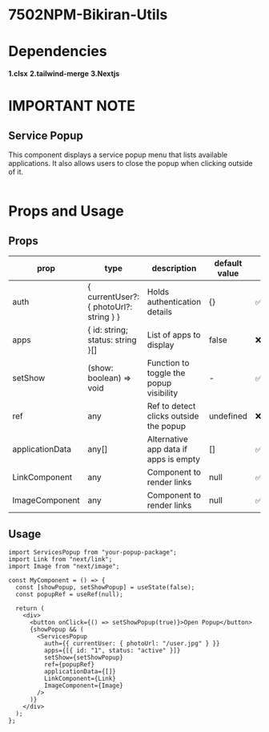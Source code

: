 # 7502NPM-Bikiran-Utils

# Dependencies

**1.clsx**
**2.tailwind-merge**
**3.Nextjs**

# IMPORTANT NOTE

## **Service Popup**

This component displays a service popup menu that lists available applications. It also allows users to close the popup when clicking outside of it.

```tsx

```

# Props and Usage

## Props

| prop            | type                                    | description                             | default value | priority   |
| --------------- | --------------------------------------- | --------------------------------------- | ------------- | ---------- |
| auth            | { currentUser?: { photoUrl?: string } } | Holds authentication details            | {}            | ✅Required |
| apps            | { id: string; status: string }[]        | List of apps to display                 | false         | ❌Optional |
| setShow         | (show: boolean) => void                 | Function to toggle the popup visibility | -             | ✅Required |
| ref             | any                                     | Ref to detect clicks outside the popup  | undefined     | ❌Optional |
| applicationData | any[]                                   | Alternative app data if apps is empty   | []            | ✅Required |
| LinkComponent   | any                                     | Component to render links               | null          | ✅Required |
| ImageComponent  | any                                     | Component to render links               | null          | ✅Required |

## Usage

```tsx
import ServicesPopup from "your-popup-package";
import Link from "next/link";
import Image from "next/image";

const MyComponent = () => {
  const [showPopup, setShowPopup] = useState(false);
  const popupRef = useRef(null);

  return (
    <div>
      <button onClick={() => setShowPopup(true)}>Open Popup</button>
      {showPopup && (
        <ServicesPopup
          auth={{ currentUser: { photoUrl: "/user.jpg" } }}
          apps={[{ id: "1", status: "active" }]}
          setShow={setShowPopup}
          ref={popupRef}
          applicationData={[]}
          LinkComponent={Link}
          ImageComponent={Image}
        />
      )}
    </div>
  );
};
```
